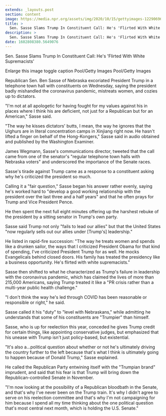 ```yaml
--- 
extends: _layouts.post 
section: content 
image: https://media.npr.org/assets/img/2020/10/15/gettyimages-1229069619_wide-09fe1523432541b73dcf60354ee285070dcd5d2b.jpg?s=1400 
title: > 
  Sen. Sasse Slams Trump In Constituent Call: He's 'Flirted With White Supremacists' 
description: > 
  Sen. Sasse Slams Trump In Constituent Call: He's 'Flirted With White Supremacists'Enlarge this image toggle caption Pool/Getty Images Pool/Getty ImagesRepublican Sen. Ben Sasse of Nebraska excoriated President Trump in a telephone town hall with constituents on Wednesday, saying the president badly mishandled the coronavirus pandemic, mistreats women, and cozies up to dictators.Sasse's tirade against Trump came as a response to a constituent asking why he's criticized the president so much.Sasse said Trump not only "fails to lead our allies" but that the United States "now regularly sells out our allies under [Trump's] leadership.""I don't think the way he's led through COVID has been reasonable or responsible or right," he said."I'm now looking at the possibility of a Republican bloodbath in the Senate, and that's why I've never been on the Trump train. 
date: 1602808380.5649076 
--- 
```

Sen. Sasse Slams Trump In Constituent Call: He's 'Flirted With White Supremacists'

Enlarge this image toggle caption Pool/Getty Images Pool/Getty Images

Republican Sen. Ben Sasse of Nebraska excoriated President Trump in a telephone town hall with constituents on Wednesday, saying the president badly mishandled the coronavirus pandemic, mistreats women, and cozies up to dictators.

"I'm not at all apologetic for having fought for my values against his in places where I think his are deficient, not just for a Republican but for an American," Sasse said.

"The way he kisses dictators' butts, I mean, the way he ignores that the Uighurs are in literal concentration camps in Xinjiang right now. He hasn't lifted a finger on behalf of the Hong-Kongers," Sasse said in audio obtained and published by the Washington Examiner.

James Wegmann, Sasse's communications director, tweeted that the call came from one of the senator's "regular telephone town halls with Nebraska voters" and underscored the importance of the Senate races.

Sasse's tirade against Trump came as a response to a constituent asking why he's criticized the president so much.

Calling it a "fair question," Sasse began his answer rather evenly, saying he's worked hard to "develop a good working relationship with the president over the last three and a half years" and that he often prays for Trump and Vice President Pence.

He then spent the next full eight minutes offering up the harshest rebuke of the president by a sitting senator in Trump's own party.

Sasse said Trump not only "fails to lead our allies" but that the United States "now regularly sells out our allies under [Trump's] leadership."

He listed in rapid-fire succession: "The way he treats women and spends like a drunken sailor, the ways that I criticized President Obama for that kind of spending, I've criticized President Trump for as well. He mocks Evangelicals behind closed doors. His family has treated the presidency like a business opportunity. He's flirted with white supremacists."

Sasse then shifted to what he characterized as Trump's failure in leadership with the coronavirus pandemic, which has claimed the lives of more than 215,000 Americans, saying Trump treated it like a "PR crisis rather than a multi-year public health challenge."

"I don't think the way he's led through COVID has been reasonable or responsible or right," he said.

Sasse called it his "duty" to "level with Nebraskans," while admitting he understands that some of his constituents are "Trumpier" than himself.

Sasse, who is up for reelection this year, conceded he gives Trump credit for certain things, like appointing conservative judges, but emphasized that his unease with Trump isn't just policy-based, but existential.

"It's also a...political question about whether or not he's ultimately driving the country further to the left because that's what I think is ultimately going to happen because of Donald Trump," Sasse explained.

He called the Republican Party entwining itself with the "Trumpian brand" imprudent, and said that his fear is that Trump will bring down the Republican-controlled Senate in November.

"I'm now looking at the possibility of a Republican bloodbath in the Senate, and that's why I've never been on the Trump train. It's why I didn't agree to serve on his reelection committee and that's why I'm not campaigning for him because I spend all my time thinking about the one political question that's most central next month, which is holding the U.S. Senate."